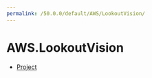 ```yaml
---
permalink: /50.0.0/default/AWS/LookoutVision/
---
```


# AWS.LookoutVision



* [Project](Project.md)